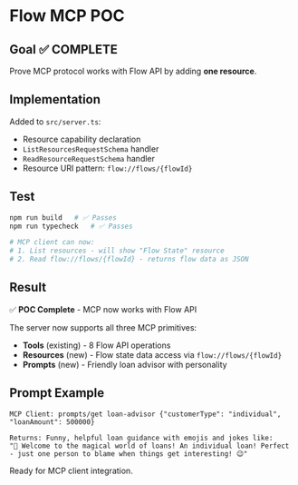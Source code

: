 # Flow MCP POC

## Goal ✅ COMPLETE
Prove MCP protocol works with Flow API by adding **one resource**.

## Implementation 
Added to `src/server.ts`:

- Resource capability declaration
- `ListResourcesRequestSchema` handler
- `ReadResourceRequestSchema` handler  
- Resource URI pattern: `flow://flows/{flowId}`

## Test
```bash
npm run build   # ✅ Passes
npm run typecheck   # ✅ Passes

# MCP client can now:
# 1. List resources - will show "Flow State" resource
# 2. Read flow://flows/{flowId} - returns flow data as JSON
```

## Result
✅ **POC Complete** - MCP now works with Flow API

The server now supports all three MCP primitives:
- **Tools** (existing) - 8 Flow API operations
- **Resources** (new) - Flow state data access via `flow://flows/{flowId}`
- **Prompts** (new) - Friendly loan advisor with personality

## Prompt Example
```
MCP Client: prompts/get loan-advisor {"customerType": "individual", "loanAmount": 500000}

Returns: Funny, helpful loan guidance with emojis and jokes like:
"🎉 Welcome to the magical world of loans! An individual loan! Perfect - just one person to blame when things get interesting! 😉"
```

Ready for MCP client integration.